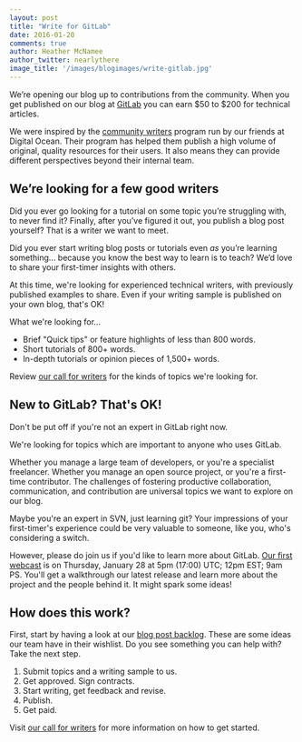 ```yaml
---
layout: post
title: "Write for GitLab"
date: 2016-01-20
comments: true
author: Heather McNamee
author_twitter: nearlythere
image_title: '/images/blogimages/write-gitlab.jpg'
---
```


We’re opening our blog up to contributions from the community. 
When you get published on our blog at [GitLab](http://about.gitlab.com/blog) you can earn $50 to $200 for technical articles. 

<!-- more -->

We were inspired by the [community writers](https://www.digitalocean.com/community/get-paid-to-write) program run by our friends at Digital Ocean. 
Their program has helped them publish a high volume of original, quality resources for their users. 
It also means they can provide different perspectives beyond their internal team. 

## We’re looking for a few good writers

Did you ever go looking for a tutorial on some topic you’re struggling with, to never find it? 
Finally, after you’ve figured it out, you publish a blog post yourself? 
That is a writer we want to meet.

Did you ever start writing blog posts or tutorials even *as* you’re learning something... because you know the best way to learn is to teach? 
We’d love to share your first-timer insights with others.

At this time, we're looking for experienced technical writers, with previously published examples to share. 
Even if your writing sample is published on your own blog, that's OK!

What we're looking for...

- Brief "Quick tips" or feature highlights of less than 800 words.
- Short tutorials of 800+ words. 
- In-depth tutorials or opinion pieces of 1,500+ words. 


Review [our call for writers](/community/writers) for the kinds of topics we're looking for.

## New to GitLab? That's OK!

Don't be put off if you're not an expert in GitLab right now. 

We're looking for topics which are important to anyone who uses GitLab. 

Whether you manage a large team of developers, or you're a specialist freelancer. 
Whether you manage an open source project, or you're a first-time contributor.
The challenges of fostering productive collaboration, communication, and contribution are universal topics we want to explore on our blog. 

Maybe you're an expert in SVN, just learning git? 
Your impressions of your first-timer's experience could be very valuable to someone, like you, who's considering a switch. 

However, please do join us if you'd like to learn more about GitLab. 
<a href="http://page.gitlab.com/Jan282016Webcast.html">Our first webcast</a> is on Thursday, January 28 at 5pm (17:00) UTC; 12pm EST; 9am PS. 
You'll get a walkthrough our latest release and learn more about the project and the people behind it. 
It might spark some ideas!

## How does this work?

First, start by having a look at our [blog post backlog](http://ow.ly/WWA2n). 
These are some ideas our team have in their wishlist. Do you see something you can help with? Take the next step.

1. Submit topics and a writing sample to us.
1. Get approved. Sign contracts.
1. Start writing, get feedback and revise.
1. Publish.
1. Get paid.

Visit [our call for writers](/community/writers) for more information on how to get started. 
